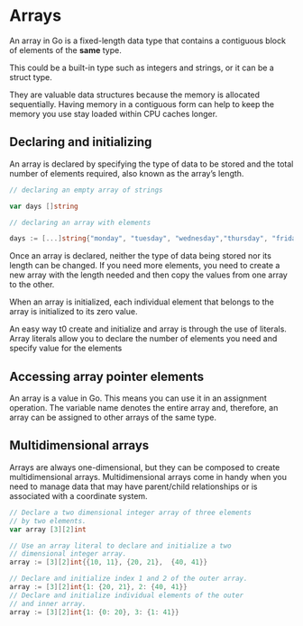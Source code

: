 # Arrays

An array in Go is a fixed-length data type that contains a contiguous block of elements of the <b>same</b> type.

This could be a built-in type such as integers and strings, or it can be a struct type.

 They are valuable data structures because the memory is allocated sequentially.
 Having memory in a contiguous form can help to keep the memory you use stay loaded within CPU caches longer.

## Declaring and initializing

An array is declared by specifying the type of data to be stored and the total number of elements required, also known as the array’s length.

```go
// declaring an empty array of strings

var days []string

// declaring an array with elements

days := [...]string{"monday", "tuesday", "wednesday","thursday", "friday","saturday", "sunday"}
```

Once an array is declared, neither the type of data being stored nor its length can be changed. If you need more elements, you need to create a new array with the length needed and then copy the values from one array to the other.

When an array is initialized, each individual element that belongs to the array is initialized to its zero value.

An easy way t0 create and initialize and array is through the use of literals. Array literals allow you to declare the number of elements you need and specify value for the elements

## Accessing array pointer elements

An array is a value in Go. This means you can use it in an assignment operation. The variable name denotes the entire array and, therefore, an array can be assigned to other arrays of the same type.

## Multidimensional arrays

Arrays are always one-dimensional, but they can be composed to create multidimensional arrays. Multidimensional arrays come in handy when you need to manage data that may have parent/child relationships or is associated with a coordinate system.

```go
// Declare a two dimensional integer array of three elements
// by two elements.
var array [3][2]int

// Use an array literal to declare and initialize a two
// dimensional integer array.
array := [3][2]int{{10, 11}, {20, 21},  {40, 41}}

// Declare and initialize index 1 and 2 of the outer array.
array := [3][2]int{1: {20, 21}, 2: {40, 41}}
// Declare and initialize individual elements of the outer
// and inner array.
array := [3][2]int{1: {0: 20}, 3: {1: 41}}
```
